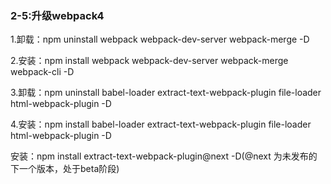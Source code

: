 <h3>2-5:升级webpack4</h3
<p>1.卸载：npm uninstall webpack webpack-dev-server webpack-merge -D</p>
<p>2.安装：npm install webpack webpack-dev-server webpack-merge webpack-cli -D</p>
<p>3.卸载：npm uninstall babel-loader extract-text-webpack-plugin file-loader html-webpack-plugin -D</p>
<p>4.安装：npm install babel-loader extract-text-webpack-plugin file-loader html-webpack-plugin -D</p>
<p>安装：npm install extract-text-webpack-plugin@next -D(@next 为未发布的下一个版本，处于beta阶段)</p>
<p></p>
<p></p>
<p></p>

       
       
    